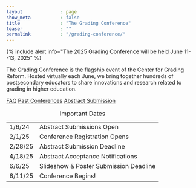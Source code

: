 ```yaml
---
layout              : page
show_meta           : false
title               : "The Grading Conference"
teaser              : ""
permalink           : "/grading-conference/"
---
```


{% include alert info="The 2025 Grading Conference will be held June 11--13, 2025" %}

The Grading Conference is the flagship event of the Center for Grading Reform.
Hosted virtually each June, we bring together hundreds of postsecondary educators to share innovations and
research related to grading in higher education.


<div class="button-group align-spaced">
        <a class="button small radius r15" href="/conference-faq/">FAQ</a>
        <a class="button small radius r15" href="../past-conferences/">Past Conferences</a>
        <a class="button small radius" href="/submission-information/">Abstract Submission</a>
</div>


<table align="center">
<caption>Important Dates</caption>
<tr>
<td>1/6/24</td>
<td>Abstract Submissions Open</td>
</tr>
<tr>
<td>2/1/25</td>
<td>Conference Registration Opens</td>
</tr>
<tr>
<td>2/28/25</td>
<td>Abstract Submission Deadline</td>
</tr>
<tr>
<td>4/18/25</td>
<td>Abstract Acceptance Notifications</td>
</tr>
<tr>
<td>6/6/25</td>
<td>Slideshow & Poster Submission Deadline</td>
</tr>
<tr>
<td>6/11/25</td>
<td>Conference Begins!</td>
</tr>
</table>